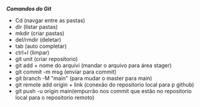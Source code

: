 ***Comandos do Git***

- Cd (navgar entre as pastas)
- dir (listar pastas)
- mkdir (criar pastas)
- del/rmdir (deletar)
- tab (auto completar)
- ctrl+l (limpar)
- git unit (criar repositorio)
- git add + nome do arquivi (mandar o arquivo para área stager) 
- git commit -m msg (enviar para commit)
- git branch -M "main" (para mudar o master para main)
- git remote add origin + link (conexão do repositorio local para p github)
- git push -u origin main(empurrão nos commit que estão no repositorio local para o repositorio remoto)